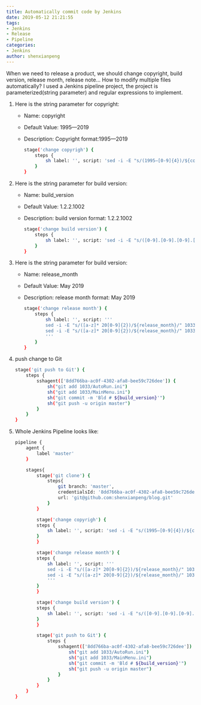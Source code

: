 ```yaml
---
title: Automatically commit code by Jenkins
date: 2019-05-12 21:21:55
tags:
- Jenkins
- Release
- Pipeline
categories:
- Jenkins
author: shenxianpeng
---
```


When we need to release a product, we should change copyright, build version, release month, release note...
How to modify multiple files automatically?
I used a Jenkins pipeline project, the project is parameterized(string parameter) and regular expressions to implement.

1. Here is the string parameter for copyright:

    * Name: copyright
    * Default Value: 1995—2019
    * Description: Copyright format:1995—2019

        ```bash
        stage('change copyrigh') {
            steps {
                sh label: '', script: 'sed -i -E "s/(1995—[0-9]{4})/${copyright}/" 1033/AutoRun.ini'
            }
        }
        ```

2. Here is the string parameter for build version:
    * Name: build_version
    * Default Value: 1.2.2.1002
    * Description: build version format: 1.2.2.1002

        ```bash
        stage('change build version') {
            steps {
                sh label: '', script: 'sed -i -E "s/([0-9].[0-9].[0-9].[0-9]{4})/${build_version}/" 1033/AutoRun.ini'
            }
        }
        ```

3. Here is the string parameter for build version:
    * Name: release_month
    * Default Value: May 2019
    * Description: release month format: May 2019

        ```bash
        stage('change release month') {
            steps {
                sh label: '', script: '''
                sed -i -E "s/([a-z]* 20[0-9]{2})/${release_month}/" 1033/AutoRun.ini
                sed -i -E "s/([a-z]* 20[0-9]{2})/${release_month}/" 1033/MainMenu.ini
                '''
            }
        }
        ```

4. push change to Git

    ```bash
    stage('git push to Git') {
        steps {
            sshagent(['8dd766ba-ac0f-4302-afa8-bee59c726dee']) {
                sh("git add 1033/AutoRun.ini")
                sh("git add 1033/MainMenu.ini")
                sh("git commit -m 'Bld # ${build_version}'")
                sh("git push -u origin master")
            }
        }
    }
    ```

5. Whole Jenkins Pipeline looks like:

    ```bash
    pipeline {
        agent {
            label 'master'
        }

        stages{
            stage('git clone') {
                steps{
                    git branch: 'master',
                    credentialsId: '8dd766ba-ac0f-4302-afa8-bee59c726dee',
                    url: 'git@github.com:shenxianpeng/blog.git'
                }
            }

            stage('change copyrigh') {
            steps {
                sh label: '', script: 'sed -i -E "s/(1995—[0-9]{4})/${copyright}/" 1033/AutoRun.ini'
            }
            }

            stage('change release month') {
            steps {
                sh label: '', script: '''
                sed -i -E "s/([a-z]* 20[0-9]{2})/${release_month}/" 1033/AutoRun.ini
                sed -i -E "s/([a-z]* 20[0-9]{2})/${release_month}/" 1033/MainMenu.ini
                '''
            }
            }

            stage('change build version') {
            steps {
                sh label: '', script: 'sed -i -E "s/([0-9].[0-9].[0-9].[0-9]{4})/${build_version}/" 1033/AutoRun.ini'
            }
            }

            stage('git push to Git') {
                steps {
                    sshagent(['8dd766ba-ac0f-4302-afa8-bee59c726dee']) {
                        sh("git add 1033/AutoRun.ini")
                        sh("git add 1033/MainMenu.ini")
                        sh("git commit -m 'Bld # ${build_version}'")
                        sh("git push -u origin master")
                    }
                }
            }
        }
    }
    ```
